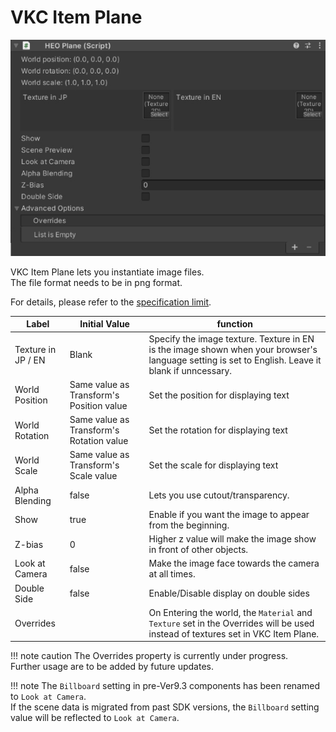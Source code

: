 # VKC Item Plane

![HEOPlane_1](img/HEOPlane_1.jpg)

VKC Item Plane lets you instantiate image files.  
The file format needs to be in png format.

For details, please refer to the [specification limit](../WorldMakingGuide/UnityGuidelines.md).

|  Label | Initial Value | function |
| ----   | ---- | ---- |
| Texture in JP / EN | Blank | Specify the image texture. Texture in EN is the image shown when your browser's language setting is set to English. Leave it blank if unncessary.  |
| World Position | Same value as Transform's Position value | Set the position for displaying text |
| World Rotation | Same value as Transform's Rotation value | Set the rotation for displaying text |
| World Scale | Same value as Transform's Scale value | Set the scale for displaying text |
| Alpha Blending | false| Lets you use cutout/transparency. |
| Show | true | Enable if you want the image to appear from the beginning. |
| Z-bias | 0 | Higher z value will make the image show in front of other objects. |
| Look at Camera | false | Make the image face towards the camera at all times. |
| Double Side | false | Enable/Disable display on double sides |
| Overrides | | On Entering the world, the `Material` and `Texture` set in the Overrides will be used instead of textures set in VKC Item Plane. |

!!! note caution
    The Overrides property is currently under progress.<br>
    Further usage are to be added by future updates.

!!! note
    The `Billboard` setting in pre-Ver9.3 components has been renamed to `Look at Camera`.<br>
    If the scene data is migrated from past SDK versions, the `Billboard` setting value will be reflected to `Look at Camera`.